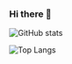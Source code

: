 ### Hi there 👋

![GitHub stats](https://github-readme-stats-three-dun-45.vercel.app/api?username=NadmanKhan)

![Top Langs](https://github-readme-stats-three-dun-45.vercel.app/api/top-langs/?username=NadmanKhan&layout=compact&langs_count=10&hide=cmake,qmake,qml,html,css,jupyter+notebook,tex,hack)

<!--
**NadmanKhan/NadmanKhan** is a ✨ _special_ ✨ repository because its `README.md` (this file) appears on your GitHub profile.

Here are some ideas to get you started:

- 🔭 I’m currently working on ...
- 🌱 I’m currently learning ...
- 👯 I’m looking to collaborate on ...
- 🤔 I’m looking for help with ...
- 💬 Ask me about ...
- 📫 How to reach me: ...
- 😄 Pronouns: ...
- ⚡ Fun fact: ...
-->
